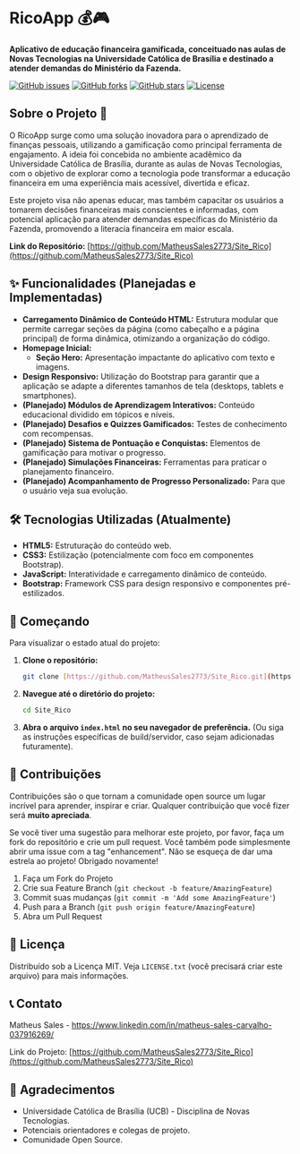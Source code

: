 # RicoApp 💰🎮

**Aplicativo de educação financeira gamificada, conceituado nas aulas de Novas Tecnologias na Universidade Católica de Brasília e destinado a atender demandas do Ministério da Fazenda.**

[![GitHub issues](https://img.shields.io/github/issues/MatheusSales2773/Site_Rico)](https://github.com/MatheusSales2773/Site_Rico/issues)
[![GitHub forks](https://img.shields.io/github/forks/MatheusSales2773/Site_Rico)](https://github.com/MatheusSales2773/Site_Rico/network)
[![GitHub stars](https://img.shields.io/github/stars/MatheusSales2773/Site_Rico)](https://github.com/MatheusSales2773/Site_Rico/stargazers)
[![License](https://img.shields.io/badge/license-MIT-blue.svg)](https://opensource.org/licenses/MIT)

## Sobre o Projeto 🎯

O RicoApp surge como uma solução inovadora para o aprendizado de finanças pessoais, utilizando a gamificação como principal ferramenta de engajamento. A ideia foi concebida no ambiente acadêmico da Universidade Católica de Brasília, durante as aulas de Novas Tecnologias, com o objetivo de explorar como a tecnologia pode transformar a educação financeira em uma experiência mais acessível, divertida e eficaz.

Este projeto visa não apenas educar, mas também capacitar os usuários a tomarem decisões financeiras mais conscientes e informadas, com potencial aplicação para atender demandas específicas do Ministério da Fazenda, promovendo a literacia financeira em maior escala.

**Link do Repositório:** [https://github.com/MatheusSales2773/Site_Rico](https://github.com/MatheusSales2773/Site_Rico)

## ✨ Funcionalidades (Planejadas e Implementadas)

* **Carregamento Dinâmico de Conteúdo HTML:** Estrutura modular que permite carregar seções da página (como cabeçalho e a página principal) de forma dinâmica, otimizando a organização do código.
* **Homepage Inicial:**
    * **Seção Hero:** Apresentação impactante do aplicativo com texto e imagens.
* **Design Responsivo:** Utilização do Bootstrap para garantir que a aplicação se adapte a diferentes tamanhos de tela (desktops, tablets e smartphones).
* **(Planejado) Módulos de Aprendizagem Interativos:** Conteúdo educacional dividido em tópicos e níveis.
* **(Planejado) Desafios e Quizzes Gamificados:** Testes de conhecimento com recompensas.
* **(Planejado) Sistema de Pontuação e Conquistas:** Elementos de gamificação para motivar o progresso.
* **(Planejado) Simulações Financeiras:** Ferramentas para praticar o planejamento financeiro.
* **(Planejado) Acompanhamento de Progresso Personalizado:** Para que o usuário veja sua evolução.

## 🛠️ Tecnologias Utilizadas (Atualmente)

* **HTML5:** Estruturação do conteúdo web.
* **CSS3:** Estilização (potencialmente com foco em componentes Bootstrap).
* **JavaScript:** Interatividade e carregamento dinâmico de conteúdo.
* **Bootstrap:** Framework CSS para design responsivo e componentes pré-estilizados.

## 🚀 Começando

Para visualizar o estado atual do projeto:

1.  **Clone o repositório:**
    ```bash
    git clone [https://github.com/MatheusSales2773/Site_Rico.git](https://github.com/MatheusSales2773/Site_Rico.git)
    ```
2.  **Navegue até o diretório do projeto:**
    ```bash
    cd Site_Rico
    ```
3.  **Abra o arquivo `index.html` no seu navegador de preferência.**
    (Ou siga as instruções específicas de build/servidor, caso sejam adicionadas futuramente).

## 🤝 Contribuições

Contribuições são o que tornam a comunidade open source um lugar incrível para aprender, inspirar e criar. Qualquer contribuição que você fizer será **muito apreciada**.

Se você tiver uma sugestão para melhorar este projeto, por favor, faça um fork do repositório e crie um pull request. Você também pode simplesmente abrir uma issue com a tag "enhancement".
Não se esqueça de dar uma estrela ao projeto! Obrigado novamente!

1.  Faça um Fork do Projeto
2.  Crie sua Feature Branch (`git checkout -b feature/AmazingFeature`)
3.  Commit suas mudanças (`git commit -m 'Add some AmazingFeature'`)
4.  Push para a Branch (`git push origin feature/AmazingFeature`)
5.  Abra um Pull Request

## 📜 Licença

Distribuído sob a Licença MIT. Veja `LICENSE.txt` (você precisará criar este arquivo) para mais informações.

## 📞 Contato

Matheus Sales - https://www.linkedin.com/in/matheus-sales-carvalho-037916269/

Link do Projeto: [https://github.com/MatheusSales2773/Site_Rico](https://github.com/MatheusSales2773/Site_Rico)

## 🙏 Agradecimentos

* Universidade Católica de Brasília (UCB) - Disciplina de Novas Tecnologias.
* Potenciais orientadores e colegas de projeto.
* Comunidade Open Source.
